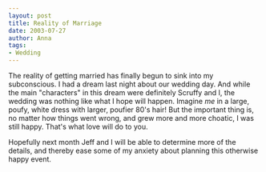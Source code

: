 ```yaml
---
layout: post
title: Reality of Marriage
date: 2003-07-27
author: Anna
tags:
- Wedding
---
```


The reality of getting married has finally begun to sink into my subconscious. I had a dream last night about our wedding day. And while the main "characters" in this dream were definitely Scruffy and I, the wedding was nothing like what I hope will happen. Imagine <i>me</i> in a large, poufy, white dress with larger, poufier 80's hair! But the important thing is, no matter how things went wrong, and grew more and more choatic, I was still happy. That's what love will do to you.

Hopefully next month Jeff and I will be able to determine more of the details, and thereby ease some of my anxiety about planning this otherwise happy event.